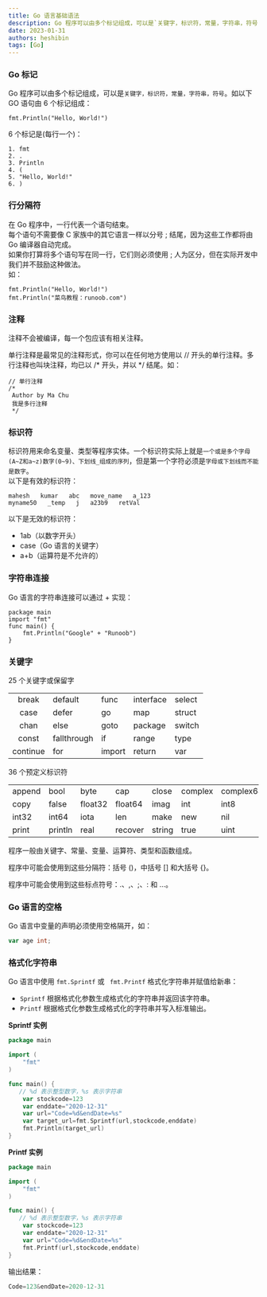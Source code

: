 ```yaml
---
title: Go 语言基础语法
description: Go 程序可以由多个标记组成，可以是`关键字，标识符，常量，字符串，符号`。如以下 GO 语句由 6 个标记组成
date: 2023-01-31
authors: heshibin
tags: [Go]
---
```


### Go 标记
Go 程序可以由多个标记组成，可以是`关键字，标识符，常量，字符串，符号`。如以下 GO 语句由 6 个标记组成：
```
fmt.Println("Hello, World!")
```
6 个标记是(每行一个)：  
```
1. fmt
2. .
3. Println
4. (
5. "Hello, World!"
6. )
```

### 行分隔符
在 Go 程序中，一行代表一个语句结束。  
每个语句不需要像 C 家族中的其它语言一样以分号 ; 结尾，因为这些工作都将由 Go 编译器自动完成。  
如果你打算将多个语句写在同一行，它们则必须使用 ; 人为区分，但在实际开发中我们并不鼓励这种做法。  
如：  
```
fmt.Println("Hello, World!")
fmt.Println("菜鸟教程：runoob.com")
```

### 注释
注释不会被编译，每一个包应该有相关注释。

单行注释是最常见的注释形式，你可以在任何地方使用以 // 开头的单行注释。多行注释也叫块注释，均已以 /* 开头，并以 */ 结尾。如：
```
// 单行注释
/*
 Author by Ma Chu
 我是多行注释
 */
```

### 标识符
标识符用来命名变量、类型等程序实体。一个标识符实际上就是`一个或是多个字母(A~Z和a~z)数字(0~9)、下划线_组成的序列`，但是第一个字符必须是`字母或下划线而不能是数字`。  
以下是有效的标识符：
```
mahesh   kumar   abc   move_name   a_123
myname50   _temp   j   a23b9   retVal
```
以下是无效的标识符：  
  - 1ab（以数字开头）
  - case（Go 语言的关键字）
  - a+b（运算符是不允许的）

### 字符串连接
Go 语言的字符串连接可以通过 + 实现：  
```
package main
import "fmt"
func main() {
    fmt.Println("Google" + "Runoob")
}
```

### 关键字

 25 个关键字或保留字

|          |             |        |           |        |
| :------: | ----------- | ------ | --------- | ------ |
|  break   | default     | func   | interface | select |
|   case   | defer       | go     | map       | struct |
|   chan   | else        | goto   | package   | switch |
|  const   | fallthrough | if     | range     | type   |
| continue | for         | import | return    | var    |

 36 个预定义标识符

|        |         |         |         |        |         |           |            |         |
| ------ | ------- | ------- | ------- | ------ | ------- | --------- | ---------- | ------- |
| append | bool    | byte    | cap     | close  | complex | complex64 | complex128 | uint16  |
| copy   | false   | float32 | float64 | imag   | int     | int8      | int16      | uint32  |
| int32  | int64   | iota    | len     | make   | new     | nil       | panic      | uint64  |
| print  | println | real    | recover | string | true    | uint      | uint8      | uintptr |

程序一般由关键字、常量、变量、运算符、类型和函数组成。  

程序中可能会使用到这些分隔符：括号 ()，中括号 [] 和大括号 {}。   

程序中可能会使用到这些标点符号：.、,、;、: 和 …。  



### Go 语言的空格

Go 语言中变量的声明必须使用空格隔开，如：  

```go
var age int;
```



### 格式化字符串

Go 语言中使用 `fmt.Sprintf` 或 ` fmt.Printf` 格式化字符串并赋值给新串： 

- `Sprintf` 根据格式化参数生成格式化的字符串并返回该字符串。
- `Printf` 根据格式化参数生成格式化的字符串并写入标准输出。

**Sprintf 实例**

```go
package main

import (
    "fmt"
)

func main() {
   // %d 表示整型数字，%s 表示字符串
    var stockcode=123
    var enddate="2020-12-31"
    var url="Code=%d&endDate=%s"
    var target_url=fmt.Sprintf(url,stockcode,enddate)
    fmt.Println(target_url)
}
```

**Printf 实例**

```go
package main

import (
    "fmt"
)

func main() {
   // %d 表示整型数字，%s 表示字符串
    var stockcode=123
    var enddate="2020-12-31"
    var url="Code=%d&endDate=%s"
    fmt.Printf(url,stockcode,enddate)
}
```

输出结果：   

```go
Code=123&endDate=2020-12-31
```

